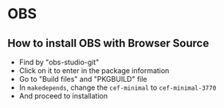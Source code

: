 # OBS
## How to install OBS with Browser Source
 - Find by "obs-studio-git"
 - Click on it to enter in the package information
 - Go to "Build files" and "PKGBUILD" file
 - In `makedepends`, change the `cef-minimal` to `cef-minimal-3770`
 - And proceed to installation
